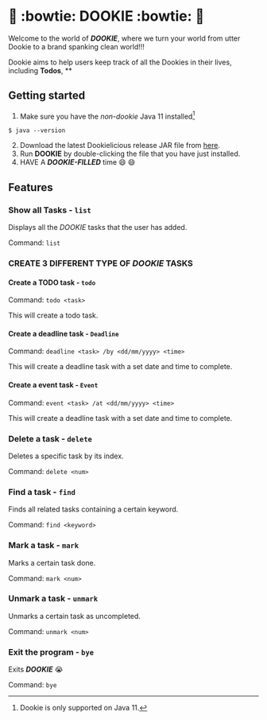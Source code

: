 # 💩 :bowtie: DOOKIE :bowtie: 💩

Welcome to the world of ***DOOKIE***, where we turn your world from utter Dookie to a 
brand spanking clean world!!!

Dookie aims to help users keep track of all the Dookies in their lives, including **Todos**, **

## Getting started

1. Make sure you have the *non-dookie* Java 11 installed[^1]

```
$ java --version
```

[^1]: Dookie is only supported on Java 11.

2. Download the latest Dookielicious release JAR file from [here](https://github.com/Jo3LW/ip/releases).
3. Run **DOOKIE** by double-clicking the file that you have just installed.
4. HAVE A ***DOOKIE-FILLED*** time :smile: :smile:

## Features 

### Show all Tasks - `list` 

Displays all the *DOOKIE* tasks that the user has added.

Command: ```list```


### CREATE 3 DIFFERENT TYPE OF ***DOOKIE*** TASKS

#### Create a TODO task - `todo`

Command: ```todo <task>```

This will create a todo task.

#### Create a deadline task - `Deadline`

Command: ```deadline <task> /by <dd/mm/yyyy> <time>```

This will create a deadline task with a set date and time to complete.

#### Create a event task - `Event`

Command: ```event <task> /at <dd/mm/yyyy> <time>```

This will create a deadline task with a set date and time to complete.


### Delete a task - `delete`

Deletes a specific task by its index.

Command: ```delete <num>```


### Find a task - `find`

Finds all related tasks containing a certain keyword.

Command: ```find <keyword>```


### Mark a task - `mark`

Marks a certain task done.

Command: ```mark <num>```


### Unmark a task - `unmark`

Unmarks a certain task as uncompleted. 

Command: ```unmark <num>```


### Exit the program - `bye`

Exits ***DOOKIE*** 😭

Command: ```bye```


